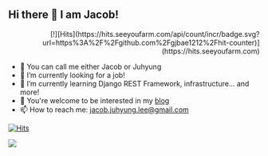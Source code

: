 ## Hi there 👋 I am Jacob!
<div align=right>
[!][Hits](https://hits.seeyoufarm.com/api/count/incr/badge.svg?url=https%3A%2F%2Fgithub.com%2Fgjbae1212%2Fhit-counter)](https://hits.seeyoufarm.com)
</div>

- 🎤 You can call me either Jacob or Juhyung
- 🔭 I’m currently looking for a job!
- 🌱 I’m currently learning Django REST Framework, infrastructure... and more!
- 🔖 You're welcome to be interested in my [blog](https://velog.io/@jacoblee19)
- 📫 How to reach me: jacob.juhyung.lee@gmail.com


[![Hits](https://hits.seeyoufarm.com/api/count/incr/badge.svg?url=https%3A%2F%2Fgithub.com%2Fgjbae1212%2Fhit-counter)](https://hits.seeyoufarm.com)

<img src="https://img.shields.io/badge/Python-3766AB?style=flat-square&logo=Python&logoColor=white"/>
